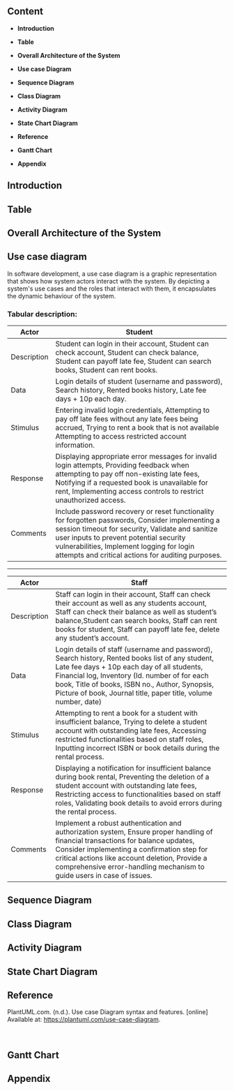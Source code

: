 ## Content
- **Introduction**

- **Table**

- **Overall Architecture of the System**

- **Use case Diagram**

- **Sequence Diagram**

- **Class Diagram**

- **Activity Diagram**

- **State Chart Diagram**

- **Reference**

- **Gantt Chart**

- **Appendix**

## Introduction

## Table

## Overall Architecture of the System

## Use case diagram

In software development, a use case diagram is a graphic representation that shows how system actors interact with the system. By depicting a system's use cases and the roles that interact with them, it encapsulates the dynamic behaviour of the system.

### Tabular description:

| Actor | Student |
|-------|---------|
Description | Student can login in their account, Student can check account, Student can check balance, Student can payoff late fee, Student can search books, Student can rent books. 
Data | Login details of student (username and password), Search history, Rented books history, Late fee days + 10p each day. 
Stimulus | Entering invalid login credentials, Attempting to pay off late fees without any late fees being accrued, Trying to rent a book that is not available Attempting to access restricted account information.
Response | Displaying appropriate error messages for invalid login attempts, Providing feedback when attempting to pay off non-existing late fees, Notifying if a requested book is unavailable for rent, Implementing access controls to restrict unauthorized access.
Comments | Include password recovery or reset functionality for forgotten passwords, Consider implementing a session timeout for security, Validate and sanitize user inputs to prevent potential security vulnerabilities, Implement logging for login attempts and critical actions for auditing purposes.
----
| Actor | Staff |
|-------|-------|
Description | Staff can login in their account, Staff can check their account as well as any students account, Staff can check their balance as well as student’s balance,Student can search books, Staff can rent books for student, Staff can payoff late fee, delete any student’s account. 
Data | Login details of staff (username and password), Search history, Rented books list of any student, Late fee days + 10p each day of all students, Financial log, Inventory (Id. number of for each book, Title of books, ISBN no., Author, Synopsis, Picture of book, Journal title, paper title, volume number, date)
Stimulus | Attempting to rent a book for a student with insufficient balance, Trying to delete a student account with outstanding late fees, Accessing restricted functionalities based on staff roles, Inputting incorrect ISBN or book details during the rental process.
Response | Displaying a notification for insufficient balance during book rental, Preventing the deletion of a student account with outstanding late fees, Restricting access to functionalities based on staff roles, Validating book details to avoid errors during the rental process.
Comments | Implement a robust authentication and authorization system, Ensure proper handling of financial transactions for balance updates, Consider implementing a confirmation step for critical actions like account deletion, Provide a comprehensive error-handling mechanism to guide users in case of issues.

## Sequence Diagram

## Class Diagram

## Activity Diagram 

## State Chart Diagram

## Reference 
PlantUML.com. (n.d.). Use case Diagram syntax and features. [online] Available at: https://plantuml.com/use-case-diagram.

‌

## Gantt Chart

## Appendix 